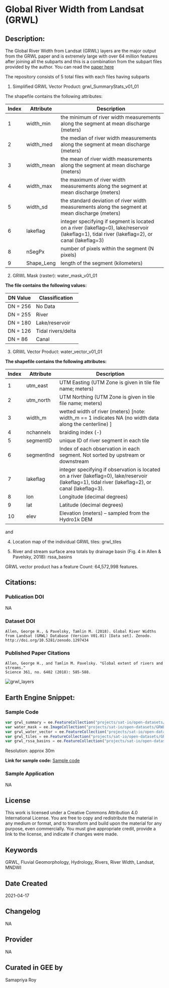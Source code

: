 
# Global River Width from Landsat (GRWL)

## Description:

The Global River Width from Landsat (GRWL) layers are the major output from the GRWL paper and is extremely large with over 64 million features after joining all the subparts and this is a combination from the subpart files provided by the author. You can read the [paper here](https://science.sciencemag.org/content/361/6402/585)

The repository consists of 5 total files with each files having subparts

1) Simplified GRWL Vector Product: grwl_SummaryStats_v01_01

The shapefile contains the following attributes:

|Index|Attribute |Description |
|-----|--------------|-----------------------------------------------------------------------------------------------------------------------------------------------|
|1 |    width_min | the minimum of river width measurements along the segment at mean discharge (meters) |
|2 |    width_med | the median of river width measurements along the segment at mean discharge (meters) |
|3 |    width_mean| the mean of river width measurements along the segment at mean discharge (meters) |
|4 |    width_max | the maximum of river width measurements along the segment at mean discharge (meters) |
|5 |    width_sd | the standard deviation of river width measurements along the segment at mean discharge (meters) |
|6 |    lakeflag | integer specifying if segment is located on a river (lakeflag=0), lake/reservoir (lakeflag=1), tidal river (lakeflag=2), or canal (lakeflag=3)|
|8 |    nSegPx | number of pixels within the segment (N pixels) |
|9 |    Shape_Leng| length of the segment (kilometers) |


2) GRWL Mask (raster): water_mask_v01_01

**The file contains the following values:**

|DN Value |Classification |
|---------|-------------------|
|DN = 256 | No Data |
|DN = 255 | River |
|DN = 180 | Lake/reservoir |
|DN = 126 | Tidal rivers/delta|
|DN = 86 | Canal |

3) GRWL Vector Product: water_vector_v01_01

**The shapefile contains the following attributes:**

|Index|Attribute |Description |
|-----|--------------|-----------------------------------------------------------------------------------------------------------------------------------------------------|
|1 |    utm_east | UTM Easting (UTM Zone is given in tile file name; meters) |
|2 |    utm_north | UTM Northing (UTM Zone is given in tile file name; meters) |
|3 |    width_m | wetted width of river (meters) [note: width_m == 1 indicates NA (no width data along the centerline) ] |
|4 |    nchannels | braiding index (-) |
|5 |    segmentID | unique ID of river segment in each tile |
|6 |    segmentInd| Index of each observation in each segment. Not sorted by upstream or downstream |
|7 |    lakeflag | integer specifying if observation is located on a river (lakeflag=0), lake/reservoir (lakeflag=1), tidal river (lakeflag=2), or canal (lakeflag=3). |
|8 |    lon | Longitude (decimal degrees) |
|9 |    lat | Latitude (decimal degrees) |
|10 |    elev | Elevation (meters) – sampled from the Hydro1k DEM |

and

4) Location map of the individual GRWL tiles: grwl_tiles

5) River and stream surface area totals by drainage basin (Fig. 4 in Allen & Pavelsky, 2018): rssa_basins

GRWL vector product has a feature Count: 64,572,998 features.

## Citations:

### Publication DOI

NA

### Dataset DOI

```
Allen, George H., & Pavelsky, Tamlin M. (2018). Global River Widths from Landsat (GRWL) Database (Version V01.01) [Data set]. Zenodo. http://doi.org/10.5281/zenodo.1297434
```

### Published Paper Citations

```
Allen, George H., and Tamlin M. Pavelsky. "Global extent of rivers and streams."
Science 361, no. 6402 (2018): 585-588.
```

![grwl_layers](https://user-images.githubusercontent.com/6677629/115134104-06724500-9fd3-11eb-8ae2-2822d6f6705e.gif)

## Earth Engine Snippet:

### Sample Code

```js
var grwl_summary = ee.FeatureCollection("projects/sat-io/open-datasets/GRWL/grwl_SummaryStats_v01_01");
var water_mask = ee.ImageCollection("projects/sat-io/open-datasets/GRWL/water_mask_v01_01");
var grwl_water_vector = ee.FeatureCollection("projects/sat-io/open-datasets/GRWL/water_vector_v01_01");
var grwl_tiles = ee.FeatureCollection("projects/sat-io/open-datasets/GRWL/grwl_tiles");
var grwl_rssa_basins = ee.FeatureCollection("projects/sat-io/open-datasets/GRWL/rssa_basins");
```
Resolution:
approx 30m

**Link for sample code:** [Sample code](https://code.earthengine.google.com/?scriptPath=users/sat-io/awesome-gee-catalog-examples:hydrology/GLOBAL-RIVER-WIDTH-LANDSAT)

### Sample Application

NA

## License

This work is licensed under a Creative Commons Attribution 4.0 International License. You are free to copy and redistribute the material in any medium or format, and to transform and build upon the material for any purpose, even commercially. You must give appropriate credit, provide a link to the license, and indicate if changes were made.

## Keywords

GRWL, Fluvial Geomorphology, Hydrology, Rivers, River Width, Landsat, MNDWI

## Date Created

2021-04-17

## Changelog

NA

## Provider

NA

## Curated in GEE by
Samapriya Roy